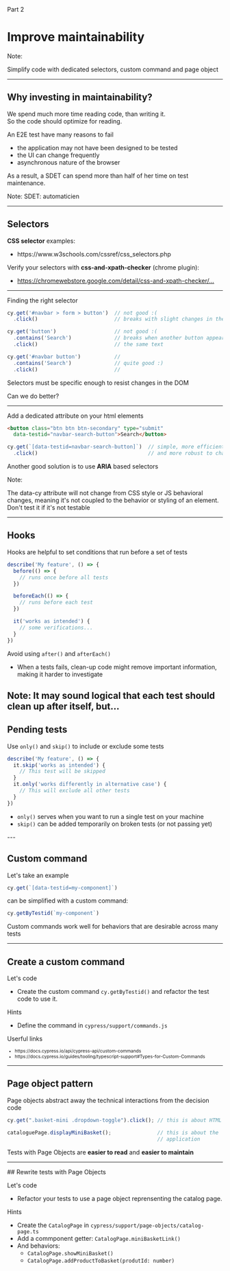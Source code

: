 

<!-- .slide: id="improve-maintainability" class="slide--part-title slide--vcenter" -->

<div class="part-title">
  <span class="text-level-3">Part 2</span>
  <h1 class="text-size-heading-1-smaller">Improve maintainability</h1>
</div>

<div class="part-toc box fragment"></div>

Note:


Simplify code with dedicated selectors, custom command and page object

---

## Why investing in maintainability?

<p class="mt-150 fragment">We spend much more time reading code, than writing it.<br/>
So the code should optimize for reading.

<p class="mt-150 fragment">An E2E test have many reasons to fail
<ul class="fragment">
  <li>the application may not have been designed to be tested
  <li>the UI can change frequently
  <li>asynchronous nature of the browser
</ul>
<p class="fragment">As a result, a SDET can spend more than half of her time on test maintenance.

Note:
SDET: automaticien

---

## Selectors

<!-- .slide: class="text-level-1" -->

<div class="fragment">
<p class="mt-300 text-level-1"><strong>CSS selector</strong> examples:

<ul>
  <li><span class="url-link text-level-2">https://www.w3schools.com/cssref/css_selectors.php</span>
</ul>
</div>

<div class="fragment">
<p class="mt-300">Verify your selectors with <strong>css-and-xpath-checker</strong> (chrome plugin):
<ul>
  <li><span class="text-level-2"><a href="https://chromewebstore.google.com/detail/css-and-xpath-checker/aoinfihhckpkkcpholfhmkeplbhddipe">https://chromewebstore.google.com/detail/css-and-xpath-checker/...</a>
</ul>
</div>


---

<div class="mt-250">
<p>Finding the right selector

```typescript
cy.get('#navbar > form > button')  // not good :(
  .click()                         // breaks with slight changes in the DOM

cy.get('button')                   // not good :(
  .contains('Search')              // breaks when another button appears with 
  .click()                         // the same text

cy.get('#navbar button')           //
  .contains('Search')              // quite good :)
  .click()                         //

```
<!-- .element: class="mt-75" -->

<p class="">Selectors must be specific enough to resist changes in the DOM

</div>


<p class="mt-200 fragment">Can we do better?

---
<!-- .slide: class="text-level-1" -->

<p class="mt-250">Add a dedicated attribute on your html elements</p>

```html
<button class="btn btn btn-secondary" type="submit"
  data-testid="navbar-search-button">Search</button>
```

```typescript
cy.get(`[data-testid=navbar-search-button]`)  // simple, more efficient
  .click()                                    // and more robust to changes
```
<!-- .element: class="mt-150 fragment" -->



<p class="mt-400 fragment">Another good solution is to use <strong>ARIA</strong> based selectors

Note:

The data-cy attribute will not change from CSS style or JS behavioral changes, meaning it's not coupled to the behavior or styling of an element.
Don't test it if it's not testable


---

## Hooks

<!-- .slide: class="text-level-2" -->

<p>Hooks are helpful to set conditions that run before a set of tests

```typescript
describe('My feature', () => {
  before(() => {
    // runs once before all tests
  })

  beforeEach(() => {
    // runs before each test
  })

  it('works as intended') {
    // some verifications...
  }
})

```

<div class="fragment mt-150">
<p>Avoid using <code>after()</code> and <code>afterEach()</code>
<ul>
  <li>When a tests fails, clean-up code might remove important information, making it harder to investigate
</ul>
</div>

</div>

Note: 
It may sound logical that each test should clean up after itself, but...
---

## Pending tests

<p class="mt-150">Use <code>only()</code> and <code>skip()</code> to include or exclude some tests

```typescript
describe('My feature', () => {
  it.skip('works as intended') {
    // This test will be skipped 
  }
  it.only('works differently in alternative case') {
    // This will exclude all other tests
  }
})

```

<ul class="mt-200">
  <li><code>only()</code> serves when you want to run a single test on your machine
  <li><code>skip()</code> can be added temporarily on broken tests (or not passing yet)
</ul>
---

## Custom command

<div class="fragment">
<p>Let's take an example

```typescript
cy.get(`[data-testid=my-component]`)
```

</div>

<div class="fragment mt-125">

<p>can be simplified with a custom command:

```typescript 
cy.getByTestid(`my-component`)
```

</div>

<p class="fragment mt-200">Custom commands work well for behaviors that are desirable across many tests


---

## Create a custom command
<!-- .element: data-tags="practice, optional" -->


<div class="exercice text-level-2">
  <p>Let's code
  <ul>
    <li>Create the custom command <code>cy.getByTestid()</code> and refactor the test code to use it.
  </ul>
  <p>Hints
  <ul>
    <li>Define the command in <code>cypress/support/commands.js</code>
  </ul>
  <p>Userful links
  <ul style="font-size:75%">
    <li class="url-link">https://docs.cypress.io/api/cypress-api/custom-commands
    <li class="url-link">https://docs.cypress.io/guides/tooling/typescript-support#Types-for-Custom-Commands
  </ul>
</div>



---

## Page object pattern

<p class="mt-200 fragment">Page objects abstract away the technical interactions from the decision code</p>

```typescript
cy.get(".basket-mini .dropdown-toggle").click(); // this is about HTML

```
<!-- .element: class="fragment" -->

```typescript
cataloguePage.displayMiniBasket();               // this is about the
                                                 // application
```

<!-- .element: class="fragment" -->

<p class="mt-150 fragment">Tests with Page Objects are <strong>easier to read</strong> and <strong>easier to maintain</strong>


---

## Rewrite tests with Page Objects
<!-- .element: data-tags="practice" -->

<div class="exercice text-level-2">
  <p>Let's code
  <ul>
    <li>Refactor your tests to use a page object reprensenting the catalog page.
  </ul>
  <p>Hints
  <ul>
    <li>Create the <code>CatalogPage</code> in <nobr><code>cypress/support/page-objects/catalog-page.ts</code></nobr>
    <li>Add a commponent getter: <code>CatalogPage.miniBasketLink()</code>
    <li>And behaviors:
      <ul>
        <li><code>CatalogPage.showMiniBasket()</code>
        <li><code>CatalogPage.addProductToBasket(produtId: number)</code>
      </ul>
  </ul>
</div>

